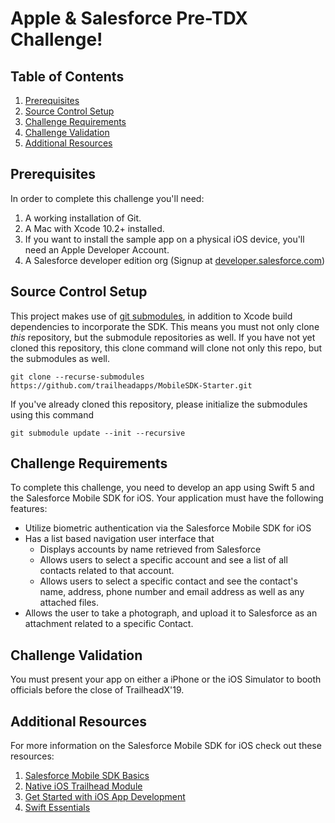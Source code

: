 # Apple & Salesforce Pre-TDX Challenge!

## Table of Contents

1. [Prerequisites](#pre)
1. [Source Control Setup](#download)
1. [Challenge Requirements](#requirements)
1. [Challenge Validation](#validation)
1. [Additional Resources](#resources)

## Prerequisites <a name="pre"></a>

In order to complete this challenge you'll need:

1. A working installation of Git.
2. A Mac with Xcode 10.2+ installed.
3. If you want to install the sample app on a physical iOS device, you'll need an Apple Developer Account.
4. A Salesforce developer edition org (Signup at [developer.salesforce.com](https://developer.salesforce.com/signup))

## Source Control Setup <a name="download"></a>

This project makes use of [git submodules](https://git-scm.com/book/en/v2/Git-Tools-Submodules), in addition to Xcode build dependencies to incorporate the SDK. This means you must not only clone _this_ repository, but the submodule repositories as well. If you have not yet cloned this repository, this clone command will clone not only this repo, but the submodules as well.

```console
git clone --recurse-submodules https://github.com/trailheadapps/MobileSDK-Starter.git
```

If you've already cloned this repository, please initialize the submodules using this command

```console
git submodule update --init --recursive
```

## Challenge Requirements <a name="requirements"></a>

To complete this challenge, you need to develop an app using Swift 5 and the Salesforce Mobile SDK for iOS. Your application must have the following features:

- Utilize biometric authentication via the Salesforce Mobile SDK for iOS
- Has a list based navigation user interface that
  - Displays accounts by name retrieved from Salesforce
  - Allows users to select a specific account and see a list of all contacts related to that account.
  - Allows users to select a specific contact and see the contact's name, address, phone number and email address as well as any attached files.
- Allows the user to take a photograph, and upload it to Salesforce as an attachment related to a specific Contact.

## Challenge Validation <a name="validation"></a>

You must present your app on either a iPhone or the iOS Simulator to booth officials before the close of TrailheadX'19.

## Additional Resources <a name="resources"></a>

For more information on the Salesforce Mobile SDK for iOS check out these resources:

1. [Salesforce Mobile SDK Basics](https://trailhead.salesforce.com/en/content/learn/modules/mobile_sdk_introduction)
2. [Native iOS Trailhead Module](https://trailhead.salesforce.com/en/content/learn/modules/mobile_sdk_native_ios)
3. [Get Started with iOS App Development](https://trailhead.salesforce.com/en/content/learn/trails/start-ios-appdev)
4. [Swift Essentials](https://trailhead.salesforce.com/en/content/learn/modules/swift-essentials)

